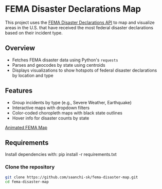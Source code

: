 # FEMA Disaster Declarations Map

This project uses the [FEMA Disaster Declarations API](https://www.fema.gov/api/open/v1/FemaWebDisasterDeclarations) to map and visualize areas in the U.S. that have received the most federal disaster declarations based on their incident type.

## Overview

- Fetches FEMA disaster data using Python's `requests`
- Parses and geocodes by state using centroids
- Displays visualizations to show hotspots of federal disaster declarations by location and type

## Features

- Group incidents by type (e.g., Severe Weather, Earthquake)
- Interactive maps with dropdown filters
- Color-coded choropleth maps with black state outlines
- Hover info for disaster counts by state
  
[Animated FEMA Map](fema_disaster.gif)

  

## Requirements

Install dependencies with:
pip install -r requirements.txt

### Clone the repository

```bash
git clone https://github.com/saanchi-sk/fema-disaster-map.git
cd fema-disaster-map
